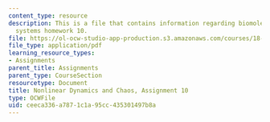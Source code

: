 ```yaml
---
content_type: resource
description: This is a file that contains information regarding biomolecular feedback
  systems homework 10.
file: https://ol-ocw-studio-app-production.s3.amazonaws.com/courses/18-385j-nonlinear-dynamics-and-chaos-fall-2014/ceeca336a7871c1a95cc435301497b8a_MIT18_385JF14_Pset10.pdf
file_type: application/pdf
learning_resource_types:
- Assignments
parent_title: Assignments
parent_type: CourseSection
resourcetype: Document
title: Nonlinear Dynamics and Chaos, Assignment 10
type: OCWFile
uid: ceeca336-a787-1c1a-95cc-435301497b8a
---
```

